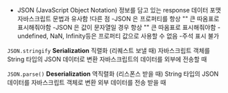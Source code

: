 ﻿- JSON (JavaScript Object Notation)
정보를 담고 있는 response 데이터 포맷
자바스크립트 문법과 유사함
!다른 점
-JSON 은 프로퍼티를 항상 "" 큰 따옴표로 표시해줘야함
-JSON 은 값이 문자열일 경우 항상 "" 큰 따옴표로 표시해줘야함
-undefined, NaN, Infinity등은 프로퍼티 값으로 사용할 수 없음
-주석 표시 불가


`JSON.stringify`
**Serialization** 직렬화 (리퀘스트 보낼 때)
자바스크립트 객체를 String 타입의 JSON 데이터로 변환
자바스크립트의 데이터를 외부에 전송할 때


`JSON.parse()`
**Deserialization** 역직렬화 (리스폰스 받을 때)
String 타입의 JSON 데이터를 자바스크립트 객체로 변환 
외부 데이터를 전송 받을 때

